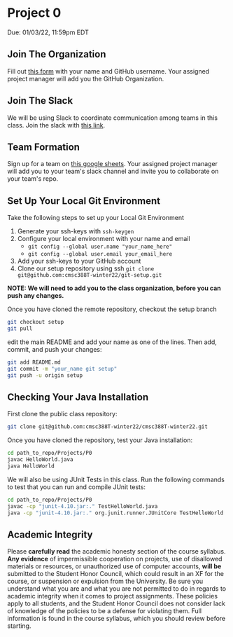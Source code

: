 # Project 0
Due: 01/03/22, 11:59pm EDT

## Join The Organization
Fill out [this form](https://forms.gle/oxTjdP9PJG7F5W8bA) with your name and GitHub username.
Your assigned project manager will add you the GitHub Organization.

## Join The Slack

We will be using Slack to coordinate communication among teams in this class. 
Join the slack with [this link](https://join.slack.com/t/388t-w22/shared_invite/zt-zj61ct93-E4~B0VvMTW1r14vWJTCFbA).

## Team Formation
Sign up for a team on [this google sheets](https://docs.google.com/spreadsheets/d/1Vpk3ItHD1IkxlZtybxKcOvl4k_ZeH98llw5K6LoltDs/edit?usp=sharing). 
Your assigned project manager will add you to your team's slack channel and invite you to collaborate on your team's repo.

## Set Up Your Local Git Environment

Take the following steps to set up your Local Git Environment

1. Generate your ssh-keys with ```ssh-keygen```
2. Configure your local environment with your name and email
      - ```git config --global user.name "your_name_here"```
      - ```git config --global user.email your_email_here```
3. Add your ssh-keys to your GitHub account 
4. Clone our setup repository using ssh ```git clone git@github.com:cmsc388T-winter22/git-setup.git```

**NOTE: We will need to add you to the class organization, before you can push any changes.**

Once you have cloned the remote repository, checkout the setup branch

```bash
git checkout setup
git pull
```

edit the main README and add your name as one of the lines. Then add, commit, and push your changes:

```bash
git add README.md
git commit -m "your_name git setup"
git push -u origin setup
```

## Checking Your Java Installation

First clone the public class repository:
```bash
git clone git@github.com:cmsc388T-winter22/cmsc388T-winter22.git
```

Once you have cloned the repository, test your Java installation:

```bash
cd path_to_repo/Projects/P0
javac HelloWorld.java
java HelloWorld
```

We will also be using JUnit Tests in this class. Run the following commands to test that you can run and compile JUnit tests:

```bash
cd path_to_repo/Projects/P0
javac -cp "junit-4.10.jar:." TestHelloWorld.java 
java -cp "junit-4.10.jar:." org.junit.runner.JUnitCore TestHelloWorld
```

## Academic Integrity

Please **carefully read** the academic honesty section of the course syllabus. **Any evidence** of impermissible cooperation on projects, use of disallowed materials or resources, or unauthorized use of computer accounts, **will be** submitted to the Student Honor Council, which could result in an XF for the course, or suspension or expulsion from the University. Be sure you understand what you are and what you are not permitted to do in regards to academic integrity when it comes to project assignments. These policies apply to all students, and the Student Honor Council does not consider lack of knowledge of the policies to be a defense for violating them. Full information is found in the course syllabus, which you should review before starting.
